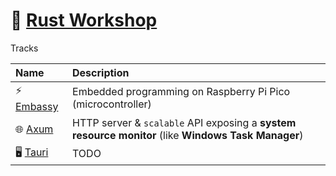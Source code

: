 # 🦀 [Rust Workshop](https://rust.ipworkshop.ro/)

Tracks

| Name | Description |
| :--- | :--- |
| ⚡ [Embassy](./embassy/) | Embedded programming on Raspberry Pi Pico (microcontroller) |
| 🌐 [Axum](./axum/) | HTTP server & `scalable` API exposing a **system resource monitor** (like **Windows Task Manager**) |
| 🖥️ [Tauri](./tauri/) | TODO |
